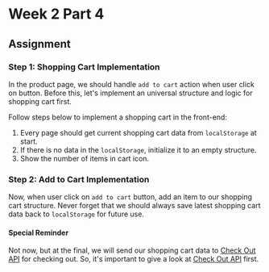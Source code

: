 # Week 2 Part 4

## Assignment

### Step 1: Shopping Cart Implementation

In the product page, we should handle `add to cart` action when user click on button. Before this, let's implement an universal structure and logic for shopping cart first.

Follow steps below to implement a shopping cart in the front-end:

1. Every page should get current shopping cart data from `localStorage` at start.
2. If there is no data in the `localStorage`, initialize it to an empty structure.
3. Show the number of items in cart icon.

### Step 2: Add to Cart Implementation

Now, when user click on `add to cart` button, add an item to our shopping cart structure. Never forget that we should always save latest shopping cart data back to `localStorage` for future use.

#### Special Reminder

Not now, but at the final, we will send our shopping cart data to [Check Out API](https://github.com/AppWorks-School/API-Doc/tree/master/Stylish#order-check-out-api) for checking out. So, it's important to give a look at [Check Out API](https://github.com/AppWorks-School/API-Doc/tree/master/Stylish#order-check-out-api) first.
